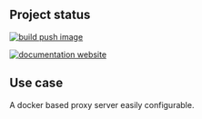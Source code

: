 <!-- #!/usr/bin/env markdown
-*- coding: utf-8 -*-
region header
Copyright Torben Sickert (info["~at~"]torben.website) 16.12.2012

License
-------

This library written by Torben Sickert stand under a creative commons naming
3.0 unported license. See https://creativecommons.org/licenses/by/3.0/deed.de
endregion -->

Project status
--------------

[![build push image](https://img.shields.io/github/actions/workflow/status/thaibault/proxy/build-image-periodically-2-branches.yaml?label=build%20push%20image&style=for-the-badge)](https://github.com/thaibault/proxy/actions/workflows/build-image-periodically-2-branches.yaml)

[![documentation website](https://img.shields.io/website-up-down-green-red/https/torben.website/proxy.svg?label=documentation-website&style=for-the-badge)](https://torben.website/proxy)

<!--|deDE:Einsatz-->
Use case
--------

A docker based proxy server easily configurable.

<!-- region vim modline
vim: set tabstop=4 shiftwidth=4 expandtab:
vim: foldmethod=marker foldmarker=region,endregion:
endregion -->
